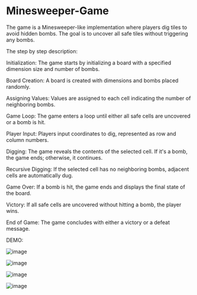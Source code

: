 # Minesweeper-Game
The game is a Minesweeper-like implementation where players dig tiles to avoid hidden bombs. The goal is to uncover all safe tiles without triggering any bombs.

The step by step description:

Initialization: The game starts by initializing a board with a specified dimension size and number of bombs.

Board Creation: A board is created with dimensions and bombs placed randomly.

Assigning Values: Values are assigned to each cell indicating the number of neighboring bombs.

Game Loop: The game enters a loop until either all safe cells are uncovered or a bomb is hit.

Player Input: Players input coordinates to dig, represented as row and column numbers.

Digging: The game reveals the contents of the selected cell. If it's a bomb, the game ends; otherwise, it continues.

Recursive Digging: If the selected cell has no neighboring bombs, adjacent cells are automatically dug.

Game Over: If a bomb is hit, the game ends and displays the final state of the board.

Victory: If all safe cells are uncovered without hitting a bomb, the player wins.

End of Game: The game concludes with either a victory or a defeat message.


DEMO:

![image](https://github.com/arshasuresh03/Minesweeper-Game/assets/160167081/3961ae54-ea4d-4a8b-8bef-fd7e341ed680)

![image](https://github.com/arshasuresh03/Minesweeper-Game/assets/160167081/cfce5156-873d-4605-847e-45e780532f00)

![image](https://github.com/arshasuresh03/Minesweeper-Game/assets/160167081/339b96a9-16dd-41ba-bd99-3e09a6e9d1a2)

![image](https://github.com/arshasuresh03/Minesweeper-Game/assets/160167081/ee6cda0b-542b-4019-a59e-c4ec0d6b59d1)
